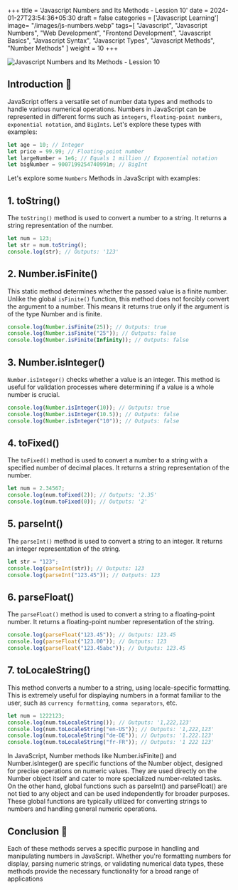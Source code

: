 +++
title = 'Javascript Numbers and Its Methods - Lession 10'
date = 2024-01-27T23:54:36+05:30
draft = false
categories = ['Javascript Learning']
image= "/images/js-numbers.webp"
tags=[
    "Javascript",
    "Javascript Numbers",
    "Web Development",
    "Frontend Development",
    "Javascript Basics",
    "Javascript Syntax",
    "Javascript Types",
    "Javascript Methods",
    "Number Methods"
]
weight = 10
+++

![Javascript Numbers and Its Methods - Lession 10](/images/js-numbers.webp)

## Introduction 🌱

JavaScript offers a versatile set of number data types and methods to handle various numerical operations. Numbers in JavaScript can be represented in different forms such as `integers`, `floating-point numbers`, `exponential notation`, and `BigInts`. Let's explore these types with examples:

```javascript
let age = 10; // Integer
let price = 99.99; // Floating-point number
let largeNumber = 1e6; // Equals 1 million // Exponential notation
let bigNumber = 9007199254740991n; // BigInt
```

Let's explore some `Numbers` Methods in JavaScript with examples:

## 1. toString()

The `toString()` method is used to convert a number to a string. It returns a string representation of the number.

```javascript
let num = 123;
let str = num.toString();
console.log(str); // Outputs: '123'
```

## 2. Number.isFinite()

This static method determines whether the passed value is a finite number. Unlike the global `isFinite()` function, this method does not forcibly convert the argument to a number. This means it returns true only if the argument is of the type Number and is finite.

```javascript
console.log(Number.isFinite(25)); // Outputs: true
console.log(Number.isFinite("25")); // Outputs: false
console.log(Number.isFinite(Infinity)); // Outputs: false
```

## 3. Number.isInteger()

`Number.isInteger()` checks whether a value is an integer. This method is useful for validation processes where determining if a value is a whole number is crucial.

```javascript
console.log(Number.isInteger(10)); // Outputs: true
console.log(Number.isInteger(10.5)); // Outputs: false
console.log(Number.isInteger("10")); // Outputs: false
```

## 4. toFixed()

The `toFixed()` method is used to convert a number to a string with a specified number of decimal places. It returns a string representation of the number.

```javascript
let num = 2.34567;
console.log(num.toFixed(2)); // Outputs: '2.35'
console.log(num.toFixed(0)); // Outputs: '2'
```

## 5. parseInt()

The `parseInt()` method is used to convert a string to an integer. It returns an integer representation of the string.

```javascript
let str = "123";
console.log(parseInt(str)); // Outputs: 123
console.log(parseInt("123.45")); // Outputs: 123
```

## 6. parseFloat()

The `parseFloat()` method is used to convert a string to a floating-point number. It returns a floating-point number representation of the string.

```javascript
console.log(parseFloat("123.45")); // Outputs: 123.45
console.log(parseFloat("123.00")); // Outputs: 123
console.log(parseFloat("123.45abc")); // Outputs: 123.45
```

## 7. toLocaleString()

This method converts a number to a string, using locale-specific formatting. This is extremely useful for displaying numbers in a format familiar to the user, such as `currency formatting`, `comma separators`, etc.

```javascript
let num = 1222123;
console.log(num.toLocaleString()); // Outputs: '1,222,123'
console.log(num.toLocaleString("en-US")); // Outputs: '1,222,123'
console.log(num.toLocaleString("de-DE")); // Outputs: '1.222.123'
console.log(num.toLocaleString("fr-FR")); // Outputs: '1 222 123'
```

In JavaScript, Number methods like Number.isFinite() and Number.isInteger() are specific functions of the Number object, designed for precise operations on numeric values. They are used directly on the Number object itself and cater to more specialized number-related tasks. On the other hand, global functions such as parseInt() and parseFloat() are not tied to any object and can be used independently for broader purposes. These global functions are typically utilized for converting strings to numbers and handling general numeric operations.

## Conclusion 📝

Each of these methods serves a specific purpose in handling and manipulating numbers in JavaScript. Whether you're formatting numbers for display, parsing numeric strings, or validating numerical data types, these methods provide the necessary functionality for a broad range of applications
